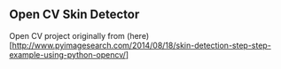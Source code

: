 ## Open CV Skin Detector
Open CV project originally from (here)[http://www.pyimagesearch.com/2014/08/18/skin-detection-step-step-example-using-python-opencv/]
 
